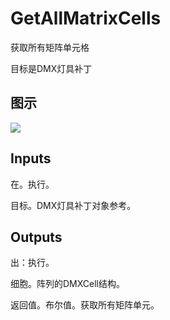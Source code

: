 # GetAllMatrixCells

获取所有矩阵单元格

目标是DMX灯具补丁

## 图示

![]($-20221218-18433205.png)

## Inputs

在。执行。

目标。DMX灯具补丁对象参考。

## Outputs

出：执行。

细胞。阵列的DMXCell结构。

返回值。布尔值。获取所有矩阵单元。